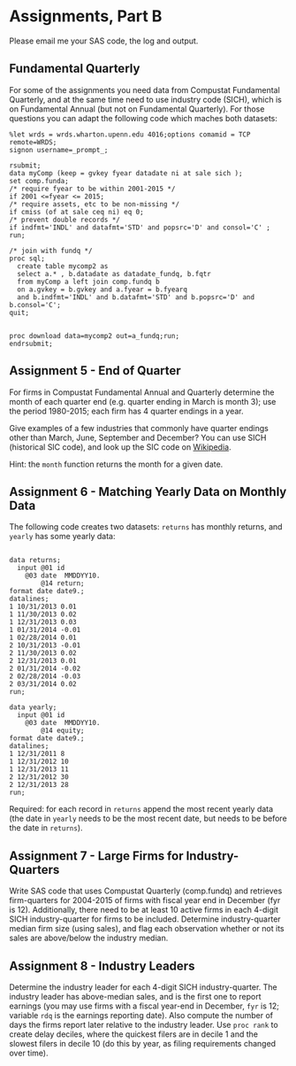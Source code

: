 # Assignments, Part B

Please email me your SAS code, the log and output.

## Fundamental Quarterly

For some of the assignments you need data from Compustat Fundamental Quarterly, and at the same time need to use industry code (SICH), which is on Fundamental Annual (but not on Fundamental Quarterly). For those questions you can adapt the following code which maches both datasets:

```SAS
%let wrds = wrds.wharton.upenn.edu 4016;options comamid = TCP remote=WRDS;
signon username=_prompt_;

rsubmit;
data myComp (keep = gvkey fyear datadate ni at sale sich );
set comp.funda;
/* require fyear to be within 2001-2015 */
if 2001 <=fyear <= 2015;
/* require assets, etc to be non-missing */
if cmiss (of at sale ceq ni) eq 0;
/* prevent double records */
if indfmt='INDL' and datafmt='STD' and popsrc='D' and consol='C' ;
run;

/* join with fundq */
proc sql;
  create table mycomp2 as
  select a.* , b.datadate as datadate_fundq, b.fqtr
  from myComp a left join comp.fundq b
  on a.gvkey = b.gvkey and a.fyear = b.fyearq
  and b.indfmt='INDL' and b.datafmt='STD' and b.popsrc='D' and b.consol='C';
quit;


proc download data=mycomp2 out=a_fundq;run;
endrsubmit;
```

## Assignment 5 - End of Quarter

For firms in Compustat Fundamental Annual and Quarterly determine the month of each quarter end (e.g. quarter ending in March is month 3); use the period 1980-2015; each firm has 4 quarter endings in a year. 

Give examples of a few  industries that commonly have quarter endings other than March, June, September and December? You can use SICH (historical SIC code), and look up the SIC code on [Wikipedia](https://en.wikipedia.org/wiki/Standard_Industrial_Classification).

Hint: the `month` function returns the month for a given date.


## Assignment 6 - Matching Yearly Data on Monthly Data

The following code creates two datasets: `returns` has monthly returns, and `yearly` has some yearly data:

```SAS

data returns;
  input @01 id       
  	@03 date  MMDDYY10.
        @14 return;
format date date9.;
datalines;
1 10/31/2013 0.01
1 11/30/2013 0.02
1 12/31/2013 0.03
1 01/31/2014 -0.01
1 02/28/2014 0.01
2 10/31/2013 -0.01
2 11/30/2013 0.02
2 12/31/2013 0.01
2 01/31/2014 -0.02
2 02/28/2014 -0.03
2 03/31/2014 0.02 
run;

data yearly;
  input @01 id        
  	@03 date  MMDDYY10.
        @14 equity;
format date date9.;
datalines;
1 12/31/2011 8
1 12/31/2012 10
1 12/31/2013 11
2 12/31/2012 30
2 12/31/2013 28
run;
```

Required: for each record in `returns` append the most recent yearly data (the date in `yearly` needs to be the most recent date, but needs to be before the date in `returns`).


## Assignment 7 - Large Firms for Industry-Quarters

Write SAS code that uses Compustat Quarterly (comp.fundq) and retrieves firm-quarters for 2004-2015 of firms with fiscal year end in December (fyr is 12). Additionally, there need to be at least 10 active firms in each 4-digit SICH industry-quarter for firms to be included. Determine industry-quarter median firm size (using sales), and flag each observation whether or not its sales are above/below the industry median. 



## Assignment 8 - Industry Leaders

Determine the industry leader for each 4-digit SICH industry-quarter. The industry leader has above-median sales, and is the first one to report earnings (you may use firms with a fiscal year-end in December, `fyr` is 12; variable `rdq` is the earnings reporting date). Also compute the number of days the firms report later relative to the industry leader. Use `proc rank` to create delay deciles, where the quickest filers are in decile 1 and the slowest filers in decile 10 (do this by year, as filing requirements changed over time). 

